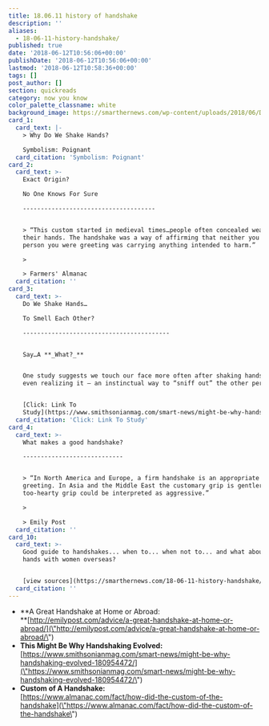```yaml
---
title: 18.06.11 history of handshake
description: ''
aliases:
  - 18-06-11-history-handshake/
published: true
date: '2018-06-12T10:56:06+00:00'
publishDate: '2018-06-12T10:56:06+00:00'
lastmod: '2018-06-12T10:58:36+00:00'
tags: []
post_author: []
section: quickreads
category: now you know
color_palette_classname: white
background_image: https://smarthernews.com/wp-content/uploads/2018/06/DfdNPUrWAAAjtLQ.jpg
card_1:
  card_text: |-
    > Why Do We Shake Hands?

    Symbolism: Poignant
  card_citation: 'Symbolism: Poignant'
card_2:
  card_text: >-
    Exact Origin?  

    No One Knows For Sure

    -------------------------------------


    > “This custom started in medieval times…people often concealed weapons in
    their hands. The handshake was a way of affirming that neither you nor the
    person you were greeting was carrying anything intended to harm.”

    > 

    > Farmers' Almanac
  card_citation: ''
card_3:
  card_text: >-
    Do We Shake Hands…  

    To Smell Each Other?

    -----------------------------------------


    Say…A **_What?_**


    One study suggests we touch our face more often after shaking hands, without
    even realizing it – an instinctual way to “sniff out” the other person.


    [Click: Link To
    Study](https://www.smithsonianmag.com/smart-news/might-be-why-handshaking-evolved-180954472/)
  card_citation: 'Click: Link To Study'
card_4:
  card_text: >-
    What makes a good handshake?

    ----------------------------


    > “In North America and Europe, a firm handshake is an appropriate form of
    greeting. In Asia and the Middle East the customary grip is gentler; a
    too-hearty grip could be interpreted as aggressive.”

    > 

    > Emily Post
  card_citation: ''
card_10:
  card_text: >-
    Good guide to handshakes... when to... when not to... and what about shaking
    hands with women overseas?


    [view sources](https://smarthernews.com/18-06-11-history-handshake/)
  card_citation: ''
---
```

*   **A Great Handshake at Home or Abroad:  
    **[http://emilypost.com/advice/a-great-handshake-at-home-or-abroad/](\"http://emilypost.com/advice/a-great-handshake-at-home-or-abroad/\")
*   **This Might Be Why Handshaking Evolved:**  
    [https://www.smithsonianmag.com/smart-news/might-be-why-handshaking-evolved-180954472/](\"https://www.smithsonianmag.com/smart-news/might-be-why-handshaking-evolved-180954472/\")
*   **Custom of A Handshake:**  
    [https://www.almanac.com/fact/how-did-the-custom-of-the-handshake](\"https://www.almanac.com/fact/how-did-the-custom-of-the-handshake\")